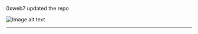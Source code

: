  0xweb7 updated the repo

![Image alt text](https://b432-103-124-207-175.ngrok-free.app/public/e.svg)


-------
